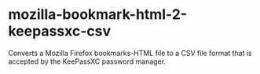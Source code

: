 # mozilla-bookmark-html-2-keepassxc-csv
Converts a Mozilla Firefox bookmarks-HTML file to a CSV file format that is accepted by the KeePassXC password manager.
